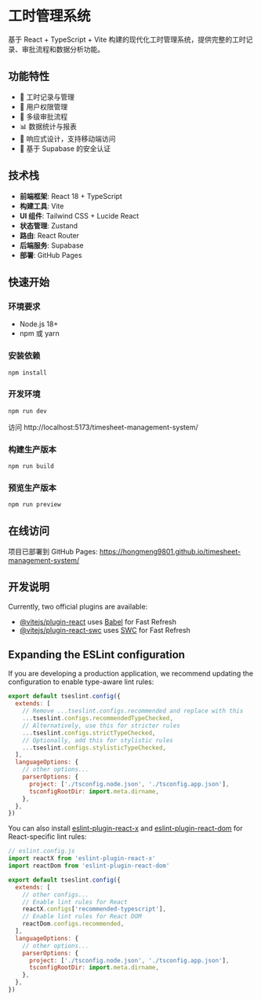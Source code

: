 # 工时管理系统

基于 React + TypeScript + Vite 构建的现代化工时管理系统，提供完整的工时记录、审批流程和数据分析功能。

## 功能特性

- 📝 工时记录与管理
- 👥 用户权限管理
- 🔄 多级审批流程
- 📊 数据统计与报表
- 📱 响应式设计，支持移动端访问
- 🔐 基于 Supabase 的安全认证

## 技术栈

- **前端框架**: React 18 + TypeScript
- **构建工具**: Vite
- **UI 组件**: Tailwind CSS + Lucide React
- **状态管理**: Zustand
- **路由**: React Router
- **后端服务**: Supabase
- **部署**: GitHub Pages

## 快速开始

### 环境要求

- Node.js 18+
- npm 或 yarn

### 安装依赖

```bash
npm install
```

### 开发环境

```bash
npm run dev
```

访问 http://localhost:5173/timesheet-management-system/

### 构建生产版本

```bash
npm run build
```

### 预览生产版本

```bash
npm run preview
```

## 在线访问

项目已部署到 GitHub Pages: https://hongmeng9801.github.io/timesheet-management-system/

## 开发说明

Currently, two official plugins are available:

- [@vitejs/plugin-react](https://github.com/vitejs/vite-plugin-react/blob/main/packages/plugin-react) uses [Babel](https://babeljs.io/) for Fast Refresh
- [@vitejs/plugin-react-swc](https://github.com/vitejs/vite-plugin-react/blob/main/packages/plugin-react-swc) uses [SWC](https://swc.rs/) for Fast Refresh

## Expanding the ESLint configuration

If you are developing a production application, we recommend updating the configuration to enable type-aware lint rules:

```js
export default tseslint.config({
  extends: [
    // Remove ...tseslint.configs.recommended and replace with this
    ...tseslint.configs.recommendedTypeChecked,
    // Alternatively, use this for stricter rules
    ...tseslint.configs.strictTypeChecked,
    // Optionally, add this for stylistic rules
    ...tseslint.configs.stylisticTypeChecked,
  ],
  languageOptions: {
    // other options...
    parserOptions: {
      project: ['./tsconfig.node.json', './tsconfig.app.json'],
      tsconfigRootDir: import.meta.dirname,
    },
  },
})
```

You can also install [eslint-plugin-react-x](https://github.com/Rel1cx/eslint-react/tree/main/packages/plugins/eslint-plugin-react-x) and [eslint-plugin-react-dom](https://github.com/Rel1cx/eslint-react/tree/main/packages/plugins/eslint-plugin-react-dom) for React-specific lint rules:

```js
// eslint.config.js
import reactX from 'eslint-plugin-react-x'
import reactDom from 'eslint-plugin-react-dom'

export default tseslint.config({
  extends: [
    // other configs...
    // Enable lint rules for React
    reactX.configs['recommended-typescript'],
    // Enable lint rules for React DOM
    reactDom.configs.recommended,
  ],
  languageOptions: {
    // other options...
    parserOptions: {
      project: ['./tsconfig.node.json', './tsconfig.app.json'],
      tsconfigRootDir: import.meta.dirname,
    },
  },
})
```
